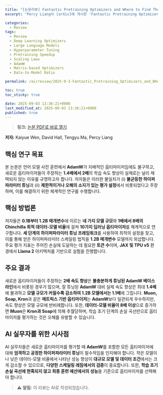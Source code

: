 ```yaml
---
title: "[논문리뷰] Fantastic Pretraining Optimizers and Where to Find Them"
excerpt: "Percy Liang이 [arXiv]에 게시한 'Fantastic Pretraining Optimizers and Where to Find Them' 논문에 대한 자세한 리뷰입니다."

categories:
  - Review
tags:
  - Review
  - Deep Learning Optimizers
  - Large Language Models
  - Hyperparameter Tuning
  - Pretraining Speedup
  - Scaling Laws
  - AdamW
  - Matrix-based Optimizers
  - Data-to-Model Ratio

permalink: /ai/review/2025-9-3-Fantastic_Pretraining_Optimizers_and_Where_to_Find_Them/

toc: true
toc_sticky: true

date: 2025-09-03 13:36:21+0900
last_modified_at: 2025-09-03 13:36:21+0900
published: true
---
```

> **링크:** [논문 PDF로 바로 열기](https://arxiv.org/abs/2509.02046)

**저자:** Kaiyue Wen, David Hall, Tengyu Ma, Percy Liang



## 핵심 연구 목표
본 논문은 언어 모델 사전 훈련에서 **AdamW**가 지배적인 옵티마이저임에도 불구하고, 새로운 옵티마이저들이 주장하는 **1.4배에서 2배**의 학습 속도 향상이 실제로는 널리 채택되지 않는 이유를 규명하고자 합니다. 저자들은 이러한 불일치가 (i) **불균등한 하이퍼파라미터 튜닝**과 (ii) **제한적이거나 오해의 소지가 있는 평가 설정**에서 비롯되었다고 주장하며, 이를 해결하기 위한 체계적인 연구를 수행합니다.

## 핵심 방법론
저자들은 **0.1B부터 1.2B 매개변수**에 이르는 **네 가지 모델 규모**와 **1배에서 8배의 Chinchilla 최적 데이터-모델 비율**에 걸쳐 **10가지 딥러닝 옵티마이저**를 체계적으로 연구합니다. **세 단계의 하이퍼파라미터 튜닝 프레임워크**를 사용하여 최적의 설정을 찾고, 이를 통해 얻은 하이퍼파라미터 스케일링 법칙을 **1.2B 매개변수** 모델까지 외삽합니다. 주요 평가 지표는 주어진 손실에 도달하는 데 필요한 **토큰 수**이며, **JAX 및 TPU v5** 환경에서 **Llama 2** 아키텍처를 기반으로 실험을 진행합니다.

## 주요 결과
새로운 옵티마이저들이 주장하는 **2배 속도 향상**은 **불충분하게 튜닝된 AdamW 베이스라인**에서 비롯된 경우가 많으며, 잘 튜닝된 **AdamW** 대비 실제 속도 향상은 최대 **1.4배**에 불과하고 **모델 규모가 커질수록 감소하여 1.2B 모델에서는 1.1배**에 그칩니다. **Muon, Soap, Kron**과 같은 **매트릭스 기반 옵티마이저**는 **AdamW**보다 일관되게 우수하지만, 속도 향상은 모델 규모에 반비례합니다. 또한, **데이터-모델 비율이 8배 이상**으로 증가하면 **Muon**은 **Kron과 Soap**에 의해 추월당하며, 학습 초기 단계의 손실 곡선만으로 옵티마이저를 평가하는 것은 오해를 유발할 수 있습니다.

## AI 실무자를 위한 시사점
AI 실무자들은 새로운 옵티마이저를 평가할 때 **AdamW**를 포함한 모든 옵티마이저에 대해 **엄격하고 공정한 하이퍼파라미터 튜닝**이 필수적임을 인지해야 합니다. 작은 모델이나 낮은 데이터-모델 비율에서 나타난 성능 향상이 **대규모 모델 및 데이터 조건**에서는 크게 감소할 수 있으므로, **다양한 스케일링 레짐에서의 검증**이 중요합니다. 또한, **학습 초기 손실 곡선에 현혹되지 않고 최종 훈련 예산에서의 성능**을 기준으로 옵티마이저를 선택해야 합니다.

> ⚠️ **알림:** 이 리뷰는 AI로 작성되었습니다.